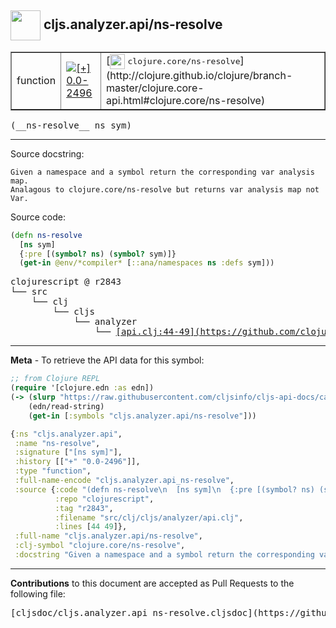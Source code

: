 ## <img width="48px" valign="middle" src="http://i.imgur.com/Hi20huC.png"> cljs.analyzer.api/ns-resolve

 <table border="1">
<tr>

<td>function</td>
<td><a href="https://github.com/cljsinfo/cljs-api-docs/tree/0.0-2496"><img valign="middle" alt="[+] 0.0-2496" src="https://img.shields.io/badge/+-0.0--2496-lightgrey.svg"></a> </td>
<td>
[<img height="24px" valign="middle" src="http://i.imgur.com/1GjPKvB.png"> <samp>clojure.core/ns-resolve</samp>](http://clojure.github.io/clojure/branch-master/clojure.core-api.html#clojure.core/ns-resolve)
</td>
</tr>
</table>

 <samp>
(__ns-resolve__ ns sym)<br>
</samp>

---




Source docstring:

```
Given a namespace and a symbol return the corresponding var analysis map.
Analagous to clojure.core/ns-resolve but returns var analysis map not Var.
```

Source code:

```clj
(defn ns-resolve
  [ns sym]
  {:pre [(symbol? ns) (symbol? sym)]}
  (get-in @env/*compiler* [::ana/namespaces ns :defs sym]))
```

 <pre>
clojurescript @ r2843
└── src
    └── clj
        └── cljs
            └── analyzer
                └── <ins>[api.clj:44-49](https://github.com/clojure/clojurescript/blob/r2843/src/clj/cljs/analyzer/api.clj#L44-L49)</ins>
</pre>


---

__Meta__ - To retrieve the API data for this symbol:

```clj
;; from Clojure REPL
(require '[clojure.edn :as edn])
(-> (slurp "https://raw.githubusercontent.com/cljsinfo/cljs-api-docs/catalog/cljs-api.edn")
    (edn/read-string)
    (get-in [:symbols "cljs.analyzer.api/ns-resolve"]))
```

```clj
{:ns "cljs.analyzer.api",
 :name "ns-resolve",
 :signature ["[ns sym]"],
 :history [["+" "0.0-2496"]],
 :type "function",
 :full-name-encode "cljs.analyzer.api_ns-resolve",
 :source {:code "(defn ns-resolve\n  [ns sym]\n  {:pre [(symbol? ns) (symbol? sym)]}\n  (get-in @env/*compiler* [::ana/namespaces ns :defs sym]))",
          :repo "clojurescript",
          :tag "r2843",
          :filename "src/clj/cljs/analyzer/api.clj",
          :lines [44 49]},
 :full-name "cljs.analyzer.api/ns-resolve",
 :clj-symbol "clojure.core/ns-resolve",
 :docstring "Given a namespace and a symbol return the corresponding var analysis map.\nAnalagous to clojure.core/ns-resolve but returns var analysis map not Var."}

```

---

__Contributions__ to this document are accepted as Pull Requests to the following file:

 <pre>
[cljsdoc/cljs.analyzer.api_ns-resolve.cljsdoc](https://github.com/cljsinfo/cljs-api-docs/blob/master/cljsdoc/cljs.analyzer.api_ns-resolve.cljsdoc)
</pre>

